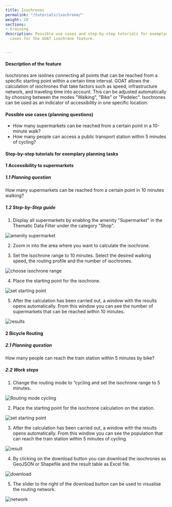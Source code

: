 ```yaml
---
title: Isochrones
permalink: "/tutorials/isochrone/"
weight: 10
sections:
- training
description: Possible use cases and step-by-step tutorials for exemplary planning
  cases for the GOAT isochrone feature.


---
```

#### Description of the feature

Isochrones are isolines connecting all points that can be reached from a specific starting point within a certain time interval. GOAT allows the calculation of isochrones that take factors such as speed, infrastructure network, and traveling time into account. This can be adjusted automatically by choosing between the modes "Walking", "Bike" or "Pedelec". Isochrones can be used as an indicator of accessibility in one specific location.

#### Possible use cases (planning questions)

* How many supermarkets can be reached from a certain point in a 10-minute walk?
* How many people can access a public transport station within 5 minutes of cycling?

#### Step-by-step tutorials for exemplary planning tasks

#### 1 Accessibility to supermarkets

##### 1.1 Planning question

How many supermarkets can be reached from a certain point in 10 minutes walking?

##### 1.2 Step-by-Step guide

1. Display all supermarkets by enabling the amenity "Supermarket" in the Thematic Data Filter under the category "Shop".

<img src="/images/training_materials/Isochrone/amenity_supermarket_en.webp" alt="amenity supermarket" style="max-height:400px;"/>

2. Zoom in into the area where you want to calculate the isochrone.

3. Set the isochrone range to 10 minutes. Select the desired walking speed, the routing profile and the number of isochrones.

<img src="/images/training_materials/Isochrone/isochrone_settings_en.webp"  alt="choose isochrone range" style="max-height:230px;"/>

4. Place the starting point for the isochrone.

<img src="/images/training_materials/Isochrone/starting_point_isochrone_en.webp"  alt="set starting point" style="max-height:150px;"/>

5. After the calculation has been carried out, a window with the results opens automatically. From this window you can see the number of supermarkets that can be reached within 10 minutes.

<img src="/images/training_materials/Isochrone/results_supermarkets_en.webp"  alt="results"/>

#### 2 Bicycle Routing

##### 2.1 Planning question

How many people can reach the train station within 5 minutes by bike?

##### 2.2 Work steps

1. Change the routing mode to “cycling and set the isochrone range to 5 minutes.

<img src="/images/training_materials/Isochrone/cycling_mode_en.webp"  alt="Routing mode cycling" style="max-height:220px;"/>

2. Place the starting point for the isochrone calculation on the station.

<!-- ![](/images/training_materials/Isochrone/starting-point-isochrone.webp) -->
<img src="/images/training_materials/Isochrone/starting_point_isochrone_en.webp"  alt="set starting point" style="max-height:150px;"/>

3. After the calculation has been carried out, a window with the results opens automatically. From this window you can see the population that can reach the train station within 5 minutes of cycling.

<img src="/images/training_materials/Isochrone/cycling_result_en.webp"  alt="result"/>

4. By clicking on the download button you can download the isochrones as GeoJSON or Shapefile and the result table as Excel file.

<img src="/images/training_materials/Isochrone/download_en.webp"  alt="download" style="max-height:230px;"/>

5. The slider to the right of the download button can be used to visualise the routing network.

<img src="/images/training_materials/Isochrone/network_en.webp"  alt="network"/>